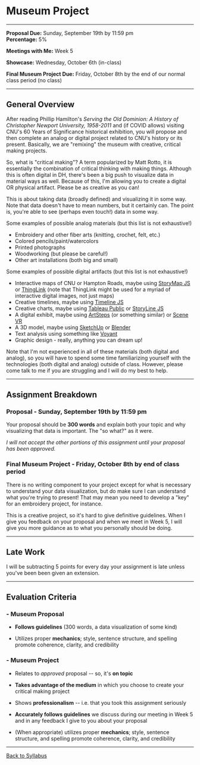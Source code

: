 # Museum Project

_____

**Proposal Due:** Sunday, September 19th by 11:59 pm <br />
**Percentage:** 5%

**Meetings with Me:** Week 5

**Showcase:** Wednesday, October 6th (in-class)

**Final Museum Project Due:** Friday, October 8th by the end of our normal class period (no class)

_____

## General Overview

After reading Phillip Hamilton's *Serving the Old Dominion: A History of Christopher Newport University, 1958-2011* and (if COVID allows) visiting CNU's 60 Years of Significance historical exhibition, you will propose and then complete an analog or digital project related to CNU's history or its present. Basically, we are "remixing" the museum with creative, critical making projects.

So, what is "critical making"? A term popularized by Matt Rotto, it is essentially the combination of critical thinking with making things. Although this is often digital in DH, there's been a big push to visualize data in material ways as well. Because of this, I'm allowing you to create a digital OR physical artifact. Please be as creative as you can! 

This is about taking data (broadly defined) and visualizing it in some way. Note that data doesn't have to mean numbers, but it certainly can. The point is, you're able to see (perhaps even touch!) data in some way. 

Some examples of possible analog materials (but this list is not exhaustive!)
* Embroidery and other fiber arts (knitting, crochet, felt, etc.)
* Colored pencils/paint/watercolors
* Printed photographs
* Woodworking (but please be careful!) 
* Other art installations (both big and small)

Some examples of possible digital artifacts (but this list is not exhaustive!)
* Interactive maps of CNU or Hampton Roads, maybe using [StoryMap JS](https://storymap.knightlab.com/) or [ThingLink](https://www.thinglink.com/en-us/) (note that ThingLink might be used for a myriad of interactive digital images, not just maps)
* Creative timelines, maybe using [Timeline JS](https://timeline.knightlab.com/) 
* Creative charts, maybe using [Tableau Public](https://public.tableau.com/en-us/s/) or [StoryLine JS](http://storyline.knightlab.com/)
* A digital exhibit, maybe using [ArtSteps](https://www.artsteps.com/) (or something similar) or [Scene VR](https://scene.knightlab.com/)
* A 3D model, maybe using [SketchUp](https://www.sketchup.com/) or [Blender](https://www.blender.org/)
* Text analysis using something like [Voyant](https://voyant-tools.org/) 
* Graphic design - really, anything you can dream up! 

Note that I'm not experienced in all of these materials (both digital and analog), so you will have to spend some time familiarizing yourself with the technologies (both digital and analog) outside of class. However, please come talk to me if you are struggling and I will do my best to help.

_____

## Assignment Breakdown

### Proposal - Sunday, September 19th by 11:59 pm

Your proposal should be **300 words** and explain both your topic and why visualizing that data is important. The "so what?" as it were. 

*I will not accept the other portions of this assignment until your proposal has been approved.* 

### Final Museum Project - Friday, October 8th by end of class period

There is no writing component to your project except for what is necessary to understand your data visualization, but do make sure I can understand what you're trying to present! That may mean you need to develop a "key" for an embroidery project, for instance. 

This is a creative project, so it's hard to give definitive guidelines. When I give you feedback on your proposal and when we meet in Week 5, I will give you more guidance as to what you personally should be doing. 

_____

## Late Work

I will be subtracting 5 points for every day your assignment is late unless you've been been given an extension.

_____


## Evaluation Criteria

### - Museum Proposal

* **Follows guidelines** (300 words, a data visualization of some kind)

* Utilizes proper **mechanics**; style, sentence structure, and spelling promote coherence, clarity, and credibility 


### - Museum Project

* Relates to *approved* proposal -- so, it's **on topic**

* **Takes advantage of the medium** in which you choose to create your critical making project

* Shows **professionalism** -- i.e. that you took this assignment seriously

* **Accurately follows guidelines** we discuss during our meeting in Week 5 and in any feedback I give to you about your proposal

* (When appropriate) utilizes proper **mechanics**; style, sentence structure, and spelling promote coherence, clarity, and credibility

_____

[Back to Syllabus](https://deanna-stover.github.io/coursesCNU/2021/idst270fall2021) 
